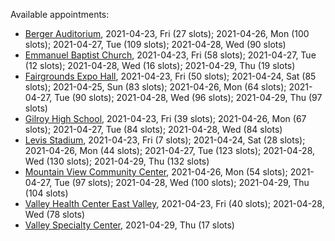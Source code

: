 Available appointments:

* [Berger Auditorium](https://schedulecare.sccgov.org/mychartprd/SignupAndSchedule/EmbeddedSchedule?id=132694&vt=1277&dept=101064003), 2021-04-23, Fri (27 slots); 2021-04-26, Mon (100 slots); 2021-04-27, Tue (109 slots); 2021-04-28, Wed (90 slots)
* [Emmanuel Baptist Church](https://schedulecare.sccgov.org/mychartprd/SignupAndSchedule/EmbeddedSchedule?id=132871&vt=1277&dept=101064006), 2021-04-23, Fri (58 slots); 2021-04-27, Tue (12 slots); 2021-04-28, Wed (16 slots); 2021-04-29, Thu (19 slots)
* [Fairgrounds Expo Hall](https://schedulecare.sccgov.org/mychartprd/SignupAndSchedule/EmbeddedSchedule?id=132726&vt=1277&dept=101064002), 2021-04-23, Fri (50 slots); 2021-04-24, Sat (85 slots); 2021-04-25, Sun (83 slots); 2021-04-26, Mon (64 slots); 2021-04-27, Tue (90 slots); 2021-04-28, Wed (96 slots); 2021-04-29, Thu (97 slots)
* [Gilroy High School](https://schedulecare.sccgov.org/mychartprd/SignupAndSchedule/EmbeddedSchedule?id=132980&vt=1277&dept=101064008), 2021-04-23, Fri (39 slots); 2021-04-26, Mon (67 slots); 2021-04-27, Tue (84 slots); 2021-04-28, Wed (84 slots)
* [Levis Stadium](https://schedulecare.sccgov.org/mychartprd/SignupAndSchedule/EmbeddedSchedule?id=132723&vt=1277&dept=101064004), 2021-04-23, Fri (7 slots); 2021-04-24, Sat (28 slots); 2021-04-26, Mon (44 slots); 2021-04-27, Tue (123 slots); 2021-04-28, Wed (130 slots); 2021-04-29, Thu (132 slots)
* [Mountain View Community Center](https://schedulecare.sccgov.org/mychartprd/SignupAndSchedule/EmbeddedSchedule?id=132472&vt=1277&dept=101064001), 2021-04-26, Mon (54 slots); 2021-04-27, Tue (97 slots); 2021-04-28, Wed (100 slots); 2021-04-29, Thu (104 slots)
* [Valley Health Center East Valley](https://schedulecare.sccgov.org/mychartprd/SignupAndSchedule/EmbeddedSchedule?id=132268&vt=1277&dept=101064007), 2021-04-23, Fri (40 slots); 2021-04-28, Wed (78 slots)
* [Valley Specialty Center](https://schedulecare.sccgov.org/mychartprd/SignupAndSchedule/EmbeddedSchedule?id=132277&vt=1277&dept=101001072), 2021-04-29, Thu (17 slots)
